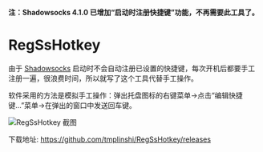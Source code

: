 #### 注：Shadowsocks 4.1.0 已增加“启动时注册快捷键”功能，不再需要此工具了。

# RegSsHotkey
由于 [Shadowsocks](https://github.com/shadowsocks/shadowsocks-windows) 启动时不会自动注册已设置的快捷键，每次开机后都要手工注册一遍，很浪费时间，所以就写了这个工具代替手工操作。

软件采用的方法是模拟手工操作：弹出托盘图标的右键菜单->点击“编辑快捷键...”菜单->在弹出的窗口中发送回车键。

![RegSsHotkey 截图](https://github.com/tmplinshi/RegSsHotkey/raw/master/RegSsHotkey.png)

下载地址: https://github.com/tmplinshi/RegSsHotkey/releases




